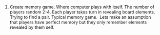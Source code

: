 1. Create memory game. Where computer plays with itself. The number of players random 2-4. Each player takes turn in revealing board elements. Trying to find a pair. Typical memory game.  Lets make an assumption that players have perfect memory but they only remember elements revealed by them self.
